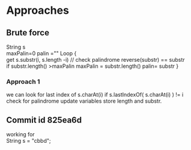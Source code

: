 # Approaches

## Brute force

String s  
maxPalin=0
palin =""
Loop {  
    get s.substr(i, s.length -i)
    // check palindrome
    reverse(substr) == substr  
    if substr.length() >maxPalin
        maxPalin =  substr.length()
        palin= substr
}  

### Approach 1

we can look for last index of s.charAt(i)
if s.lastIndexOf( s.charAt(i) ) != i
    check for palindrome
    update variables store length and substr.

## Commit id 825ea6d

working for  
String s = "cbbd";  
